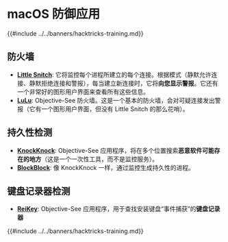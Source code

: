 # macOS 防御应用

{{#include ../../banners/hacktricks-training.md}}

## 防火墙

- [**Little Snitch**](https://www.obdev.at/products/littlesnitch/index.html): 它将监控每个进程所建立的每个连接。根据模式（静默允许连接、静默拒绝连接和警报），每当建立新连接时，它将**向您显示警报**。它还有一个非常好的图形用户界面来查看所有这些信息。
- [**LuLu**](https://objective-see.org/products/lulu.html): Objective-See 防火墙。这是一个基本的防火墙，会对可疑连接发出警报（它有一个图形用户界面，但没有 Little Snitch 的那么花哨）。

## 持久性检测

- [**KnockKnock**](https://objective-see.org/products/knockknock.html): Objective-See 应用程序，将在多个位置搜索**恶意软件可能存在的地方**（这是一个一次性工具，而不是监控服务）。
- [**BlockBlock**](https://objective-see.org/products/blockblock.html): 像 KnockKnock 一样，通过监控生成持久性的进程。

## 键盘记录器检测

- [**ReiKey**](https://objective-see.org/products/reikey.html): Objective-See 应用程序，用于查找安装键盘“事件捕获”的**键盘记录器**&#x20;

{{#include ../../banners/hacktricks-training.md}}
